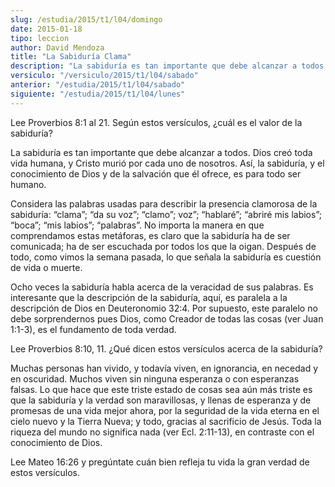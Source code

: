 ```yaml
---
slug: /estudia/2015/t1/l04/domingo
date: 2015-01-18
tipo: leccion
author: David Mendoza
title: "La Sabiduría Clama"
description: "La sabiduría es tan importante que debe alcanzar a todos. Dios creó toda vida humana, y Cristo murió por cada uno de nosotros. Así, la sabiduría, y el conocimiento de Dios y de la salvación que él ofrece, es para todo ser humano."
versiculo: "/versiculo/2015/t1/l04/sabado"
anterior: "/estudia/2015/t1/l04/sabado"
siguiente: "/estudia/2015/t1/l04/lunes"
---
```


Lee Proverbios 8:1 al 21. Según estos versículos, ¿cuál es el valor de la sabiduría?

La sabiduría es tan importante que debe alcanzar a todos. Dios creó toda vida humana, y Cristo murió por cada uno de nosotros. Así, la sabiduría, y el conocimiento de Dios y de la salvación que él ofrece, es para todo ser humano.

Considera las palabras usadas para describir la presencia clamorosa de la sabiduría: “clama”; “da su voz”; “clamo”; voz”; “hablaré”; “abriré mis labios”; “boca”; “mis labios”; “palabras”. No importa la manera en que comprendamos estas metáforas, es claro que la sabiduría ha de ser comunicada; ha de ser escuchada por todos los que la oigan. Después de todo, como vimos la semana pasada, lo que señala la sabiduría es cuestión de vida o muerte.

Ocho veces la sabiduría habla acerca de la veracidad de sus palabras. Es interesante que la descripción de la sabiduría, aquí, es paralela a la descripción de Dios en Deuteronomio 32:4. Por supuesto, este paralelo no debe sorprendernos pues Dios, como Creador de todas las cosas (ver Juan 1:1-3), es el fundamento de toda verdad.

Lee Proverbios 8:10, 11. ¿Qué dicen estos versículos acerca de la sabiduría?

Muchas personas han vivido, y todavía viven, en ignorancia, en necedad y en oscuridad. Muchos viven sin ninguna esperanza o con esperanzas falsas. Lo que hace que este triste estado de cosas sea aún más triste es que la sabiduría y la verdad son maravillosas, y llenas de esperanza y de promesas de una vida mejor ahora, por la seguridad de la vida eterna en el cielo nuevo y la Tierra Nueva; y todo, gracias al sacrificio de Jesús. Toda la riqueza del mundo no significa nada (ver Ecl. 2:11-13), en contraste con el conocimiento de Dios.

Lee Mateo 16:26 y pregúntate cuán bien refleja tu vida la gran verdad de estos versículos.
